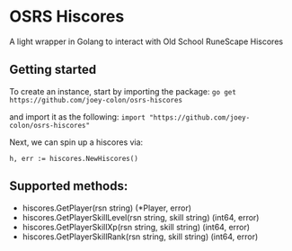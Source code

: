 # OSRS Hiscores
A light wrapper in Golang to interact with Old School RuneScape Hiscores

## Getting started
To create an instance, start by importing the package:
`go get https://github.com/joey-colon/osrs-hiscores`

and import it as the following:
`import "https://github.com/joey-colon/osrs-hiscores"`

Next, we can spin up a hiscores via:
```
h, err := hiscores.NewHiscores()
```

## Supported methods:
* hiscores.GetPlayer(rsn string) (*Player, error)
* hiscores.GetPlayerSkillLevel(rsn string, skill string) (int64, error)
* hiscores.GetPlayerSkillXp(rsn string, skill string) (int64, error)
* hiscores.GetPlayerSkillRank(rsn string, skill string) (int64, error)
